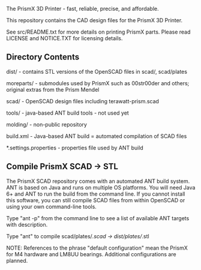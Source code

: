 The PrismX 3D Printer - fast, reliable, precise, and affordable.

This repository contains the CAD design files for the PrismX 3D Printer.

See src/README.txt for more details on printing PrismX parts.  Please read LICENSE and NOTICE.TXT for licensing details.

Directory Contents
------------------
dist/ - contains STL versions of the OpenSCAD files in scad/, scad/plates

moreparts/ - submodules used by PrismX such as 00str00der and others; original extras from the Prism Mendel

scad/ - OpenSCAD design files including terawatt-prism.scad

tools/ - java-based ANT build tools - not used yet

molding/ - non-public repository

build.xml - Java-based ANT build = automated compilation of SCAD files

*.settings.properties - properties file used by ANT build

Compile PrismX SCAD -> STL
--------------------------
The PrismX SCAD repository comes with an automated ANT build system.  ANT is based on Java and runs on multiple OS platforms.  You will need Java 6+ and ANT to run the build from the command line.  If you cannot install this software, you can still compile SCAD files from within OpenSCAD or using your own command-line tools.

Type "ant -p" from the command line to see a list of available ANT targets with description.

Type "ant" to compile scad/plates/*.scad -> dist/plates/*.stl

NOTE:  References to the phrase "default configuration" mean the PrismX for M4 hardware and LM8UU bearings.  Additional configurations are planned.